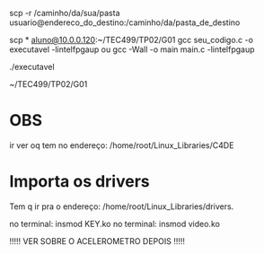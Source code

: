 scp -r /caminho/da/sua/pasta usuario@endereco_do_destino:/caminho/da/pasta_de_destino


scp * aluno@10.0.0.120:~/TEC499/TP02/G01
gcc seu_codigo.c -o executavel -lintelfpgaup
ou 
gcc -Wall -o main main.c -lintelfpgaup

./executavel

~/TEC499/TP02/G01
# OBS
ir ver oq tem no endereço: /home/root/Linux_Libraries/C4DE

# Importa os drivers
Tem q ir pra o endereço:  /home/root/Linux_Libraries/drivers.

no terminal:   insmod KEY.ko
no terminal:   insmod video.ko



!!!!! VER SOBRE O ACELEROMETRO DEPOIS !!!!!
